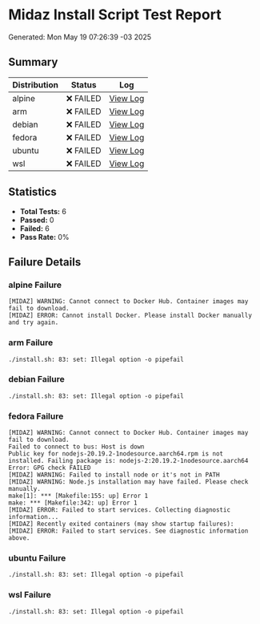 # Midaz Install Script Test Report

Generated: Mon May 19 07:26:39 -03 2025

## Summary

| Distribution | Status | Log |
|-------------|--------|-----|
| alpine | ❌ FAILED | [View Log](./logs/alpine.log) |
| arm | ❌ FAILED | [View Log](./logs/arm.log) |
| debian | ❌ FAILED | [View Log](./logs/debian.log) |
| fedora | ❌ FAILED | [View Log](./logs/fedora.log) |
| ubuntu | ❌ FAILED | [View Log](./logs/ubuntu.log) |
| wsl | ❌ FAILED | [View Log](./logs/wsl.log) |

## Statistics

- **Total Tests:** 6
- **Passed:** 0
- **Failed:** 6
- **Pass Rate:** 0%

## Failure Details

### alpine Failure

```
[MIDAZ] WARNING: Cannot connect to Docker Hub. Container images may fail to download.
[MIDAZ] ERROR: Cannot install Docker. Please install Docker manually and try again.
```

### arm Failure

```
./install.sh: 83: set: Illegal option -o pipefail
```

### debian Failure

```
./install.sh: 83: set: Illegal option -o pipefail
```

### fedora Failure

```
[MIDAZ] WARNING: Cannot connect to Docker Hub. Container images may fail to download.
Failed to connect to bus: Host is down
Public key for nodejs-20.19.2-1nodesource.aarch64.rpm is not installed. Failing package is: nodejs-2:20.19.2-1nodesource.aarch64
Error: GPG check FAILED
[MIDAZ] WARNING: Failed to install node or it's not in PATH
[MIDAZ] WARNING: Node.js installation may have failed. Please check manually.
make[1]: *** [Makefile:155: up] Error 1
make: *** [Makefile:342: up] Error 1
[MIDAZ] ERROR: Failed to start services. Collecting diagnostic information...
[MIDAZ] Recently exited containers (may show startup failures):
[MIDAZ] ERROR: Failed to start services. See diagnostic information above.
```

### ubuntu Failure

```
./install.sh: 83: set: Illegal option -o pipefail
```

### wsl Failure

```
./install.sh: 83: set: Illegal option -o pipefail
```


